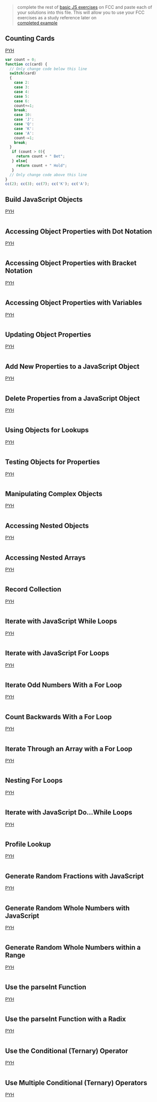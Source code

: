 > complete the rest of [basic JS exercises](https://learn.freecodecamp.org/javascript-algorithms-and-data-structures/basic-javascript) on FCC and paste each of your solutions into this file.  This will allow you to use your FCC exercises as a study reference later on  
> [completed example](https://github.com/AlfiYusrina/hyf-javascript1/blob/master/week1/freecode_camp_solutions.MD) 

## Counting Cards
[PYH](http://www.pythontutor.com/javascript.html#code=var%20count%20%3D%200%3B%0Afunction%20cc%28card%29%20%7B%0A%20%20//%20Only%20change%20code%20below%20this%20line%0A%20%20switch%28card%29%0A%20%20%7B%0A%20%20%20%20case%202%3A%0A%20%20%20%20case%203%3A%0A%20%20%20%20case%204%3A%0A%20%20%20%20case%205%3A%0A%20%20%20%20case%206%3A%0A%20%20%20%20count%2B%3D1%3B%0A%20%20%20%20break%3B%0A%20%20%20%20case%2010%3A%0A%20%20%20%20case%20'J'%3A%0A%20%20%20%20case%20'Q'%3A%0A%20%20%20%20case%20'K'%3A%0A%20%20%20%20case%20'A'%3A%0A%20%20%20%20count-%3D1%3B%0A%20%20%20%20break%3B%0A%20%20%7D%0A%20%20%20if%20%28count%20%3E%200%29%7B%0A%20%20%20%20%20return%20count%20%2B%20%22%20Bet%22%3B%0A%20%20%20%7D%20else%7B%0A%20%20%20%20%20return%20count%20%2B%20%22%20Hold%22%3B%0A%20%20%20%7D%0A%20%20//%20Only%20change%20code%20above%20this%20line%0A%7D%0A//%20Add/remove%20calls%20to%20test%20your%20function.%0A//%20Note%3A%20Only%20the%20last%20will%20display%0Acc%282%29%3B%20cc%283%29%3B%20cc%287%29%3B%20cc%28'K'%29%3B%20cc%28'A'%29%3B&curInstr=33&mode=display&origin=opt-frontend.js&py=js&rawInputLstJSON=%5B%5D)
```js
var count = 0;
function cc(card) {
  // Only change code below this line
  switch(card)
  {
    case 2:
    case 3:
    case 4:
    case 5:
    case 6:
    count+=1;
    break;
    case 10:
    case 'J':
    case 'Q':
    case 'K':
    case 'A':
    count-=1;
    break;
  }
   if (count > 0){
     return count + " Bet";
   } else{
     return count + " Hold";
   }
  // Only change code above this line
}
cc(2); cc(3); cc(7); cc('K'); cc('A');
```
##  Build JavaScript Objects
[PYH]()
```js
```
## Accessing Object Properties with Dot Notation
[PYH]()
```js
```
## Accessing Object Properties with Bracket Notation
[PYH]()
```js
```
## Accessing Object Properties with Variables
[PYH]()
```js
```
## Updating Object Properties
[PYH]()
```js
```
## Add New Properties to a JavaScript Object
[PYH]()
```js
```
## Delete Properties from a JavaScript Object
[PYH]()
```js
```
## Using Objects for Lookups
[PYH]()
```js
```
## Testing Objects for Properties
[PYH]()
```js
```
## Manipulating Complex Objects
[PYH]()
```js
```
## Accessing Nested Objects
[PYH]()
```js
```
## Accessing Nested Arrays
[PYH]()
```js
```
## Record Collection
[PYH]()
```js
```
## Iterate with JavaScript While Loops
[PYH]()
```js
```
## Iterate with JavaScript For Loops
[PYH]()
```js
```
## Iterate Odd Numbers With a For Loop
[PYH]()
```js
```
## Count Backwards With a For Loop
[PYH]()
```js
```
## Iterate Through an Array with a For Loop
[PYH]()
```js
```
## Nesting For Loops
[PYH]()
```js
```
## Iterate with JavaScript Do...While Loops
[PYH]()
```js
```
## Profile Lookup
[PYH]()
```js
```
## Generate Random Fractions with JavaScript
[PYH]()
```js
```
## Generate Random Whole Numbers with JavaScript
[PYH]()
```js
```
## Generate Random Whole Numbers within a Range
[PYH]()
```js
```
## Use the parseInt Function
[PYH]()
```js
```
## Use the parseInt Function with a Radix
[PYH]()
```js
```
## Use the Conditional (Ternary) Operator
[PYH]()
```js
```
## Use Multiple Conditional (Ternary) Operators
[PYH]()
```js
```
